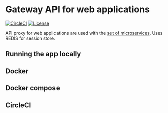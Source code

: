 # Gateway API for web applications

[![CircleCI](https://circleci.com/gh/ekarpovs/web-app-api-gtw.svg?style=shield)](https://circleci.com/gh/ekarpovs/web-app-api-gtw)
[![License](https://img.shields.io/badge/license-MIT-red.svg)](./LICENSE)

API proxy for web applications are used with the [set of microservices](https://github.com/ekarpovs/road-map).
Uses REDIS for session store.

## Running the app locally


## Docker


## Docker compose

## CircleCI
